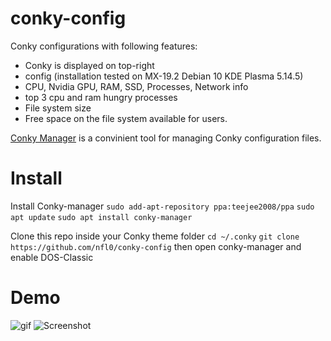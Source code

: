 # conky-config
Conky configurations with following features:
- Conky is displayed on top-right 
- config (installation tested on MX-19.2 Debian 10 KDE Plasma 5.14.5)
- CPU, Nvidia GPU, RAM, SSD, Processes, Network info
- top 3 cpu and ram hungry processes
- File system size
- Free space on the file system available for users. 

[Conky Manager](https://github.com/teejee2008/conky-manager) is a convinient tool for managing Conky configuration files.

# Install
Install Conky-manager
`sudo add-apt-repository ppa:teejee2008/ppa`
`sudo apt update`
`sudo apt install conky-manager`

Clone this repo inside your Conky theme folder
`cd ~/.conky`
`git clone https://github.com/nfl0/conky-config`
then open conky-manager and enable DOS-Classic

# Demo
![gif](https://github.com/ajitjadhav28/conky-config/blob/master/demo.png)
![Screenshot](https://github.com/ajitjadhav28/conky-config/blob/master/screenshot_full.png)

